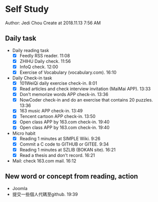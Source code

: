 # Self Study

Author: Jedi Chou
Create at 2018.11.13 7:56 AM

## Daily task

* Daily reading task
  -[x] Feedly RSS reader. 11:08
  -[x] ZHIHU Daily check. 11:56
  -[x] InfoQ check. 12:00
  -[x] Exercise of Vocabulary (vocabulary.com). 16:10

* Daily Check-in task
  -[x] 101WeiQi daily exercise check-in. 8:01
  -[x] Read articles and check interview invitation (MaiMai APP). 13:33
  -[x] Don't memorize words APP check-in. 13:36
  -[x] NowCoder check-in and do an exercise that contains 20 puzzles. 13:36
  -[x] 163 music APP check-in. 13:49
  -[x] Tencent cartoon APP check-in. 13:50
  -[x] Open class APP by 163.com check-in. 19:40
  -[x] Open class APP by 163.com check-in. 19:40

* Micro habit
  -[x] Reading 1 minutes at SIMPLE Wiki. 9:26
  -[x] Commit a C code to GITHUB or GITEE. 9:34
  -[x] Reading 1 minutes at SZLIB (BOKAN site). 16:21
  -[x] Read a thesis and don't record. 16:21

* Mail: check 163.com mail. 16:12

## New word or concept from reading, action

* Joomla
* 提交一些個人代碼至github. 19:39